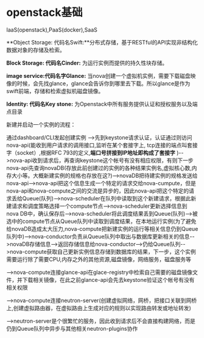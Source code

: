 # openstack基础

IaaS\(openstack\),PaaS\(docker\),SaaS

**Object Storage: 代码名Swift:**分布式存储，基于RESTful的API实现非结构化数据对象的存储及检索。

**Block Storage: 代码名Cinder:** 为运行实例而提供的持久性块存储。

**image service:代码名字Glance:** 当nova创建一个虚拟机实例，需要下载磁盘映像的时候，会先找glance，glance会告诉你到哪里去下载。所以glance是作为swift前端，存储和检索虚拟机磁盘镜像。

**Identity: 代码名Key stone:** 为Openstack中所有服务提供认证和授权服务以及端点目录

新建并启动一个实例的流程：

通过dashboard/CLI发起创建实例 --&gt;先到keystone请求认证，认证通过则访问nova-api\(能收到用户请求的调用接口,监听在某个套接字上, tcp连接的端点叫套接字（socket）,根据RFC 793的定义,**端口号拼接到IP地址即构成了套接字** \)--&gt;nova-api收到请求后，再查询keystone这个帐号有没有相应权限，有则下一步nova-api先查询novaDB\(存放此前创建过的实例的各种结果实例名,虚拟核心数,内存大小等。大概新建实例的规格也存放在这?\)--&gt;novaDB把待建实例的规格发送给nova-api--&gt;nova-api把这个信息生成一个特定的请求交给nova-cumpute，但是nova-api和nova-compute之间的交流是异步的，因此nova-api把这个特定的请求丢给Queue\(队列\)--&gt;nova-scheduler在队列中读取到这个新建请求，根据此新建请求和调度策略选择一个compute节点--&gt;nova-scheduler更新选择信息到nova DB中，确认保存后--&gt;nova-scheduler将此调度结果丢到Queue\(队列\)--&gt;被选中的compute节点从Queue队列中读取到调度结果，在本地运行实例\(为了避免给novaDB造成太大压力,nova-compute把新建实例的运行等相关信息仍到Queue队列中\)--&gt;nova-conductor负责从Queue队列中取出与数据库更新相关的信息--&gt;novaDB存储信息--&gt;返回存储信息给nova-conductor--&gt;仍给Queue队列--&gt;nova-compute获取自己更新实例信息存储到数据库的结果，下一步，这个实例需要运行除了需要CPU,内存之外的其他资源,磁盘镜像，网络服务，磁盘服务等

--&gt;nova-compute连接glance-api在glace-registry中检索自己需要的磁盘镜像文件，并下载相关镜像，在此之前glance-api会先去keystone验证这个帐号有没有相关权限

--&gt;nova-compute连接neutron-server\(创建虚拟网络，网桥，把接口关联到网桥上,创建虚拟路由器，在虚拟路由上生成对应的规则以实现路由转发或地址转发\)

--&gt;neutron-server是个很繁忙的服务，因此收到请求后不会直接构建网络，而是仍到Queue队列中异步与其他相关neutron-plugins协作



